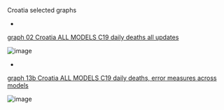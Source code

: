 Croatia selected graphs

*

[graph 02 Croatia ALL MODELS C19 daily deaths all updates]()

![image](https://github.com/pourmalek/CovidLongitudinal/assets/30849720/bc495b2c-3d56-493e-963a-6c30911c1fdf)

*

[graph 13b Croatia ALL MODELS C19 daily deaths, error measures across models]()

![image](https://github.com/pourmalek/CovidLongitudinal/assets/30849720/d55849ce-eaeb-4e06-9eec-e55f7b8b0a52)

